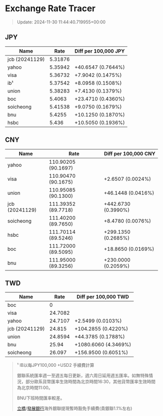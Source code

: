 # Exchange Rate Tracer

> Update: 2024-11-30 11:44:40.719955+00:00

## JPY

| Name           |    Rate | Diff per 100,000 JPY   |
|----------------|---------|------------------------|
| jcb (20241129) | 5.31876 |                        |
| yahoo          | 5.35942 | +40.6547 (0.7644%)     |
| visa           | 5.36732 | +7.9042 (0.1475%)      |
| ib¹            | 5.37542 | +8.0958 (0.1508%)      |
| union          | 5.38283 | +7.4130 (0.1379%)      |
| boc            | 5.4063  | +23.4710 (0.4360%)     |
| soicheong      | 5.41538 | +9.0750 (0.1679%)      |
| bnu            | 5.4255  | +10.1250 (0.1870%)     |
| hsbc           | 5.436   | +10.5050 (0.1936%)     |

## CNY

| Name           | Rate                | Diff per 100,000 CNY   |
|----------------|---------------------|------------------------|
| yahoo          | 110.90205	(90.1697) |                        |
| visa           | 110.90470	(90.1675) | +2.6507 (0.0024%)      |
| union          | 110.95085	(90.1300) | +46.1448 (0.0416%)     |
| jcb (20241129) | 111.39352	(89.7718) | +442.6730 (0.3990%)    |
| soicheong      | 111.40200	(89.7650) | +8.4780 (0.0076%)      |
| hsbc           | 111.70114	(89.5246) | +299.1350 (0.2685%)    |
| boc            | 111.72000	(89.5095) | +18.8650 (0.0169%)     |
| bnu            | 111.95000	(89.3256) | +230.0000 (0.2059%)    |

## TWD

| Name           |    Rate | Diff per 100,000 TWD   |
|----------------|---------|------------------------|
| boc            |  0      |                        |
| visa           | 24.7082 |                        |
| yahoo          | 24.7107 | +2.5499 (0.0103%)      |
| jcb (20241129) | 24.815  | +104.2855 (0.4220%)    |
| union          | 24.8594 | +44.3785 (0.1788%)     |
| bnu            | 25.94   | +1080.6060 (4.3469%)   |
| soicheong      | 26.097  | +156.9500 (0.6051%)    |


> ¹ IB以每JPY100,000 +USD2 手續費計算
>
> 銀聯系統匯率週一至週五每日更新，週六周日延用週五匯率。如無特殊情況，部分歐系貨幣匯率生效時間為北京時間16:30，其他貨幣匯率生效時間為北京時間11:00。
>
> BNU下班時間匯率較差。
>
> [立橋](https://www.wlbank.com.mo/uploads/ueditor/file/20181211/1544536513900230.pdf)/[發展銀行](https://www.mdb.com.mo/Service_Charges_20230728.pdf)海外銀聯提現暫時豁免手續費(貴銀聯1.1%左右)

